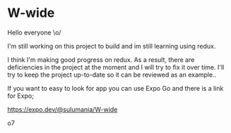 # W-wide
Hello everyone \o/

I'm still working on this project to build and im still learning using redux.

I think I'm making good progress on redux. As a result, there are deficiencies in the project at the moment and I will try to fix it over time.
I'll try to keep the project up-to-date so it can be reviewed as an example..

If you want to easy to look for app you can use Expo Go and there is a link for Expo;

https://expo.dev/@sulumania/W-wide

o7
